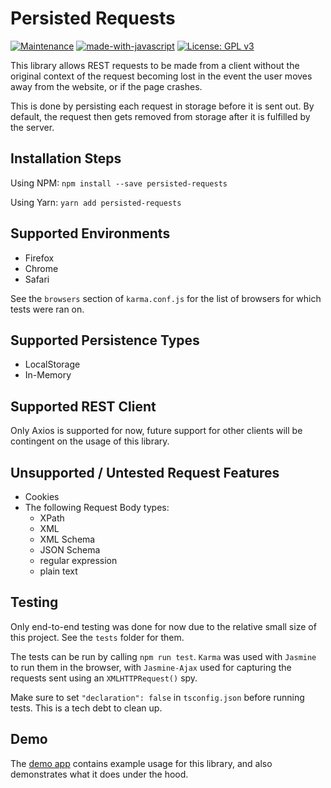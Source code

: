 # Persisted Requests

[![Maintenance](https://img.shields.io/badge/Maintained%3F-yes-green.svg)](https://GitHub.com/Naereen/StrapDown.js/graphs/commit-activity)
[![made-with-javascript](https://img.shields.io/badge/Made%20with-JavaScript-1f425f.svg)](https://www.javascript.com)
[![License: GPL v3](https://img.shields.io/badge/License-GPLv3-blue.svg)](https://github.com/tehtea/persisted-requests/blob/main/LICENSE)

This library allows REST requests to be made from a client without the original context of the request becoming lost in the event the user moves away from the website, or if the page crashes.

This is done by persisting each request in storage before it is sent out. By default, the request then gets removed from storage after it is fulfilled by the server.

## Installation Steps

Using NPM: `npm install --save persisted-requests`

Using Yarn: `yarn add persisted-requests`

## Supported Environments
- Firefox
- Chrome
- Safari

See the `browsers` section of `karma.conf.js` for the list of browsers for which tests were ran on.

## Supported Persistence Types
- LocalStorage
- In-Memory

## Supported REST Client
Only Axios is supported for now, future support for other clients will be contingent on the usage of this library.

## Unsupported / Untested Request Features
- Cookies
- The following Request Body types:
    - XPath
    - XML
    - XML Schema
    - JSON Schema
    - regular expression
    - plain text

## Testing
Only end-to-end testing was done for now due to the relative small size of this project. See the `tests` folder for them.

The tests can be run by calling `npm run test`. `Karma` was used with `Jasmine` to run
them in the browser, with `Jasmine-Ajax` used for capturing the requests sent using an `XMLHTTPRequest()` spy.

Make sure to set `"declaration": false` in `tsconfig.json` before running tests.
This is a tech debt to clean up.

## Demo

The [demo app](https://tehtea.github.io/persisted-requests) contains example usage for this library, and also demonstrates what it does under the hood.